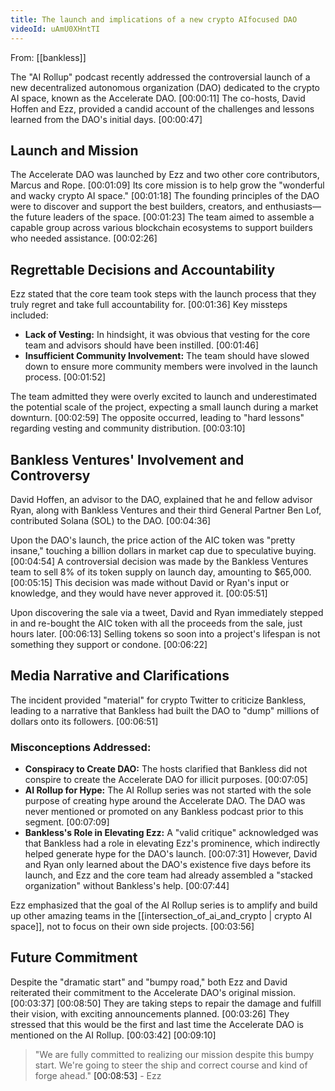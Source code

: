 ```yaml
---
title: The launch and implications of a new crypto AIfocused DAO
videoId: uAmU0XHntTI
---
```


From: [[bankless]] <br/> 

The "AI Rollup" podcast recently addressed the controversial launch of a new decentralized autonomous organization (DAO) dedicated to the crypto AI space, known as the Accelerate DAO. <a class="yt-timestamp" data-t="00:00:11">[00:00:11]</a> The co-hosts, David Hoffen and Ezz, provided a candid account of the challenges and lessons learned from the DAO's initial days. <a class="yt-timestamp" data-t="00:00:47">[00:00:47]</a>

## Launch and Mission
The Accelerate DAO was launched by Ezz and two other core contributors, Marcus and Rope. <a class="yt-timestamp" data-t="00:01:09">[00:01:09]</a> Its core mission is to help grow the "wonderful and wacky crypto AI space." <a class="yt-timestamp" data-t="00:01:18">[00:01:18]</a> The founding principles of the DAO were to discover and support the best builders, creators, and enthusiasts—the future leaders of the space. <a class="yt-timestamp" data-t="00:01:23">[00:01:23]</a> The team aimed to assemble a capable group across various blockchain ecosystems to support builders who needed assistance. <a class="yt-timestamp" data-t="00:02:26">[00:02:26]</a>

## Regrettable Decisions and Accountability
Ezz stated that the core team took steps with the launch process that they truly regret and take full accountability for. <a class="yt-timestamp" data-t="00:01:36">[00:01:36]</a> Key missteps included:
*   **Lack of Vesting:** In hindsight, it was obvious that vesting for the core team and advisors should have been instilled. <a class="yt-timestamp" data-t="00:01:46">[00:01:46]</a>
*   **Insufficient Community Involvement:** The team should have slowed down to ensure more community members were involved in the launch process. <a class="yt-timestamp" data-t="00:01:52">[00:01:52]</a>

The team admitted they were overly excited to launch and underestimated the potential scale of the project, expecting a small launch during a market downturn. <a class="yt-timestamp" data-t="00:02:59">[00:02:59]</a> The opposite occurred, leading to "hard lessons" regarding vesting and community distribution. <a class="yt-timestamp" data-t="00:03:10">[00:03:10]</a>

## Bankless Ventures' Involvement and Controversy
David Hoffen, an advisor to the DAO, explained that he and fellow advisor Ryan, along with Bankless Ventures and their third General Partner Ben Lof, contributed Solana (SOL) to the DAO. <a class="yt-timestamp" data-t="00:04:36">[00:04:36]</a>

Upon the DAO's launch, the price action of the AIC token was "pretty insane," touching a billion dollars in market cap due to speculative buying. <a class="yt-timestamp" data-t="00:04:54">[00:04:54]</a> A controversial decision was made by the Bankless Ventures team to sell 8% of its token supply on launch day, amounting to $65,000. <a class="yt-timestamp" data-t="00:05:15">[00:05:15]</a> This decision was made without David or Ryan's input or knowledge, and they would have never approved it. <a class="yt-timestamp" data-t="00:05:51">[00:05:51]</a>

Upon discovering the sale via a tweet, David and Ryan immediately stepped in and re-bought the AIC token with all the proceeds from the sale, just hours later. <a class="yt-timestamp" data-t="00:06:13">[00:06:13]</a> Selling tokens so soon into a project's lifespan is not something they support or condone. <a class="yt-timestamp" data-t="00:06:22">[00:06:22]</a>

## Media Narrative and Clarifications
The incident provided "material" for crypto Twitter to criticize Bankless, leading to a narrative that Bankless had built the DAO to "dump" millions of dollars onto its followers. <a class="yt-timestamp" data-t="00:06:51">[00:06:51]</a>

### Misconceptions Addressed:
*   **Conspiracy to Create DAO:** The hosts clarified that Bankless did not conspire to create the Accelerate DAO for illicit purposes. <a class="yt-timestamp" data-t="00:07:05">[00:07:05]</a>
*   **AI Rollup for Hype:** The AI Rollup series was not started with the sole purpose of creating hype around the Accelerate DAO. The DAO was never mentioned or promoted on any Bankless podcast prior to this segment. <a class="yt-timestamp" data-t="00:07:09">[00:07:09]</a>
*   **Bankless's Role in Elevating Ezz:** A "valid critique" acknowledged was that Bankless had a role in elevating Ezz's prominence, which indirectly helped generate hype for the DAO's launch. <a class="yt-timestamp" data-t="00:07:31">[00:07:31]</a> However, David and Ryan only learned about the DAO's existence five days before its launch, and Ezz and the core team had already assembled a "stacked organization" without Bankless's help. <a class="yt-timestamp" data-t="00:07:44">[00:07:44]</a>

Ezz emphasized that the goal of the AI Rollup series is to amplify and build up other amazing teams in the [[intersection_of_ai_and_crypto | crypto AI space]], not to focus on their own side projects. <a class="yt-timestamp" data-t="00:03:56">[00:03:56]</a>

## Future Commitment
Despite the "dramatic start" and "bumpy road," both Ezz and David reiterated their commitment to the Accelerate DAO's original mission. <a class="yt-timestamp" data-t="00:03:37">[00:03:37]</a> <a class="yt-timestamp" data-t="00:08:50">[00:08:50]</a> They are taking steps to repair the damage and fulfill their vision, with exciting announcements planned. <a class="yt-timestamp" data-t="00:03:26">[00:03:26]</a> They stressed that this would be the first and last time the Accelerate DAO is mentioned on the AI Rollup. <a class="yt-timestamp" data-t="00:03:42">[00:03:42]</a> <a class="yt-timestamp" data-t="00:09:10">[00:09:10]</a>

> "We are fully committed to realizing our mission despite this bumpy start. We're going to steer the ship and correct course and kind of forge ahead." <a class="yt-timestamp" data-t="00:08:53">[00:08:53]</a> - Ezz